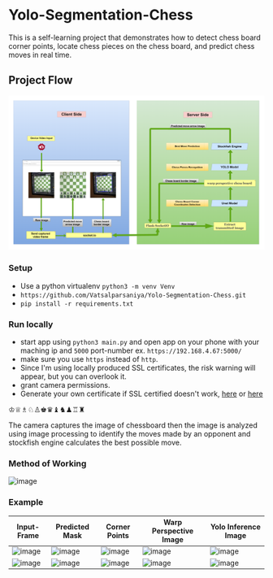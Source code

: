 # Yolo-Segmentation-Chess

This is a self-learning project that demonstrates how to detect chess board corner points, locate chess pieces on the chess board, and predict chess moves in real time.

## Project Flow

![Projct Flow](Doc/Flow.png)


### Setup

- Use a python virtualenv  `python3 -m venv Venv`
- `https://github.com/Vatsalparsaniya/Yolo-Segmentation-Chess.git`
- `pip install -r requirements.txt`

### Run locally

- start app using `python3 main.py` and open app on your phone with your maching ip and `5000` port-number ex. `https://192.168.4.67:5000/`
- make sure you use `https` instead of `http`. 
- Since I'm using locally produced SSL certificates, the risk warning will appear, but you can overlook it.
- grant camera permissions.
- Generate your own certificate if SSL certified doesn't work, [here](https://stackoverflow.com/a/32169444/9735841) or  [here](https://blog.miguelgrinberg.com/post/running-your-flask-application-over-https)

♔♕♗♘♙♚♛♝♞♟♖♜

The camera captures the image of chessboard then the image is analyzed using image processing to identify the moves made by an opponent and stockfish engine calculates the best possible move.

### Method of Working

![image](https://github.com/Vatsalparsaniya/Yolo-Segmentation-Chess/assets/33985480/02602e5b-75dd-4d3a-8651-270ed2210ced)

### Example

Input-Frame |	Predicted Mask |	Corner Points |	Warp Perspective Image |	Yolo Inference Image
-|-|-|-|-
![image](https://github.com/Vatsalparsaniya/Yolo-Segmentation-Chess/assets/33985480/54faa9a6-410e-4f24-bff6-28783d77b23f) | ![image](https://github.com/Vatsalparsaniya/Yolo-Segmentation-Chess/assets/33985480/f5807df8-3f1f-4010-a11f-65c8c39f353e) | ![image](https://github.com/Vatsalparsaniya/Yolo-Segmentation-Chess/assets/33985480/8cac346a-e86f-466b-b0a5-2177b2f12bc9) | ![image](https://github.com/Vatsalparsaniya/Yolo-Segmentation-Chess/assets/33985480/2b93ddde-56c9-4f64-b9e0-cc370d584844) | ![image](https://github.com/Vatsalparsaniya/Yolo-Segmentation-Chess/assets/33985480/3f3a1103-3fb7-4138-a9d1-1a6a39dbece6)
![image](https://github.com/Vatsalparsaniya/Yolo-Segmentation-Chess/assets/33985480/760fcd28-5b65-4cc9-9f5b-539a607b783d) | ![image](https://github.com/Vatsalparsaniya/Yolo-Segmentation-Chess/assets/33985480/a08b2889-dbee-4cf2-80d2-b2f2d523503d) | ![image](https://github.com/Vatsalparsaniya/Yolo-Segmentation-Chess/assets/33985480/5b94ac01-b078-4707-b050-4deafd8ca422) | ![image](https://github.com/Vatsalparsaniya/Yolo-Segmentation-Chess/assets/33985480/c6051bba-b14f-4be3-9914-b0993510a035) | ![image](https://github.com/Vatsalparsaniya/Yolo-Segmentation-Chess/assets/33985480/d703b6d7-0a7f-4341-beb8-e020fda5414b)








